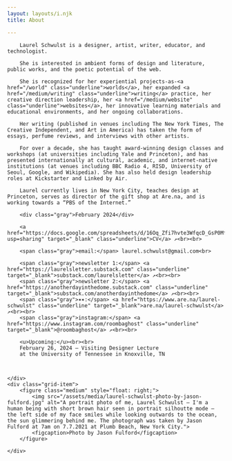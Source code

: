 ```yaml
---
layout: layouts/i.njk
title: About

---
```


<div class="grid" id="double">
    <div class="grid-item">

        Laurel Schwulst is a designer, artist, writer, educator, and technologist.

        She is interested in ambient forms of design and literature, public works, and the poetic potential of the web.

        She is recognized for her experiential projects-as-<a href="/world" class="underline">worlds</a>, her expanded <a href="/medium/writing" class="underline">writing</a> practice, her creative direction leadership, her <a href="/medium/website" class="underline">websites</a>, her innovative learning materials and educational environments, and her ongoing collaborations.

        Her writing (published in venues including The New York Times, The Creative Independent, and Art in America) has taken the form of essays, perfume reviews, and interviews with other artists.

        For over a decade, she has taught award-winning design classes and workshops (at universities including Yale and Princeton), and has presented internationally at cultural, academic, and internet-native institutions (at venues including BBC Radio 4, RISD, University of Seoul, Google, and Wikipedia). She has also held design leadership roles at Kickstarter and Linked by Air.

        Laurel currently lives in New York City, teaches design at Princeton, serves as director of the gift shop at Are.na, and is working towards a “PBS of the Internet.”
        
        <div class="gray">February 2024</div>

        <a href="https://docs.google.com/spreadsheets/d/16Oq_Zfi7hvte3WfqcD_GsP0MfykMlDfDKy6VuS6RTvM/edit?usp=sharing" target="_blank" class="underline">CV</a> ↗<br><br>

        <span class="gray">email:</span> laurel.schwulst@gmail.com<br>

        <span class="gray">newsletter 1:</span> <a href="https://laurelsletter.substack.com" class="underline" target="_blank">substack.com/laurelsletter</a> ↗<br><br>
        <span class="gray">newsletter 2:</span> <a href="https://anotherdayinthedome.substack.com" class="underline" target="_blank">substack.com/anotherdayinthedome</a> ↗<br><br>
        <span class="gray">✶✶:</span> <a href="https://www.are.na/laurel-schwulst" class="underline" target="_blank">are.na/laurel-schwulst</a> ↗<br><br>
        <span class="gray">instagram:</span> <a href="https://www.instagram.com/roombaghost" class="underline" target="_blank">@roombaghost</a> ↗<br><br>

        <u>Upcoming:</u><br><br>
        February 26, 2024 — Visiting Designer Lecture
        at the University of Tennessee in Knoxville, TN 



    </div>
    <div class="grid-item">
        <figure class="medium" style="float: right;">
            <img src="/assets/media/laurel-schwulst-photo-by-jason-fulford.jpg" alt="A portrait photo of me, Laurel Schwulst — I'm a human being with short brown hair seen in portrait silhoutte mode — the left side of my face smiles while looking outwards to the ocean, the sun glimmering behind me. The photograph was taken by Jason Fulford at 7am on 7.7.2021 at Plumb Beach, New York City.">
            <figcaption>Photo by Jason Fulford</figcaption>
        </figure>

    </div>
</div>